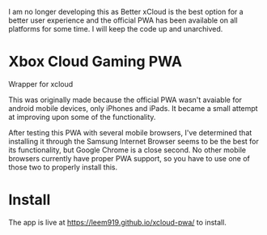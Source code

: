I am no longer developing this as Better xCloud is the best option for a better user experience and the official PWA has been available on all platforms for some time. I will keep the code up and unarchived.

# Xbox Cloud Gaming PWA
Wrapper for xcloud

This was originally made because the official PWA wasn't avaiable for android mobile devices, only iPhones and iPads. It became a small attempt at improving upon some of the functionality.

After testing this PWA with several mobile browsers, I've determined that installing it through the Samsung Internet Browser seems to be the best for its functionality, but Google Chrome is a close second. No other mobile browsers currently have proper PWA support, so you have to use one of those two to properly install this.
# Install
The app is live at https://leem919.github.io/xcloud-pwa/ to install.
